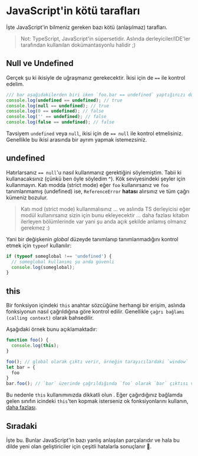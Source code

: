 # JavaScript'in kötü tarafları

İşte JavaScript'in bilmeniz gereken bazı kötü (anlaşılmaz) tarafları.

> Not: TypeScript, JavaScript'in süpersetidir. Aslında derleyiciler/IDE'ler tarafından kullanılan dokümantasyonlu halidir ;)

## Null ve Undefined

Gerçek şu ki ikisiyle de uğraşmanız gerekecektir. İkisi için de `==` ile kontrol edelim.

```ts
/// bar aşağıdakilerden biri iken `foo.bar == undefined` yaptığınızı düşünün:
console.log(undefined == undefined); // true
console.log(null == undefined); // true
console.log(0 == undefined); // false
console.log('' == undefined); // false
console.log(false == undefined); // false
```
Tavsiyem `undefined` veya `null`, ikisi için de `== null` ile kontrol etmelisiniz. Genellikle bu ikisi arasında bir ayrım yapmak istemezsiniz.

## undefined

Hatırlarsanız `== null`'u nasıl kullanmanız gerektiğini söylemiştim. Tabii ki kullanacaksınız (çünkü ben öyle söyledim ^). Kök seviyesindeki şeyler için kullanmayın. Katı modda (strict mode) eğer `foo` kullanırsanız ve `foo` tanımlanmamış (undefined) ise, `ReferenceError` **hatası** alırsınız ve tüm çağrı kümeniz bozulur.

> Katı mod (strict mode) kullanmalısınız ... ve aslında TS derleyicisi eğer modül kullanırsanız sizin için bunu ekleyecektir ... daha fazlası kitabın ilerleyen bölümlerinde var yani şu anda açık şekilde anlamış olmanız gerekmez :)

Yani bir değişkenin *global* düzeyde tanımlanıp tanımlanmadığını kontrol etmek için `typeof` kullanılır:

```ts
if (typeof someglobal !== 'undefined') {
  // someglobal kullanımı şu anda güvenli
  console.log(someglobal);
}
```

## this

Bir fonksiyon içindeki `this` anahtar sözcüğüne herhangi bir erişim, aslında fonksiyonun nasıl çağrıldığına göre kontrol edilir. Genellikle `çağrı bağlamı (calling context)` olarak bahsedilir.

Aşağıdaki örnek bunu açıklamaktadır:

```ts
function foo() {
  console.log(this);
}

foo(); // global olarak çıktı verir, örneğin tarayıcılardaki `window` 
let bar = {
  foo
}
bar.foo(); // `bar` üzerinde çağrıldığında `foo` olarak `bar` çıktısı verir
```
Bu nedenle `this` kullanımınızda dikkatli olun . Eğer çağırdığınız bağlamda gelen sınıfın icindeki `this`'ten kopmak isterseniz ok fonksiyonlarını kullanın, [daha fazlası][ok].

[ok]:../arrow-functions.md

## Sıradaki

İşte bu. Bunlar JavaScript'in bazı yanlış anlaşılan parçalarıdır ve hala bu dilde yeni olan geliştiriciler için çeşitli hatalarla sonuçlanır 🌹.
